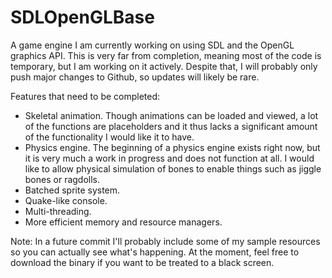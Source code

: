 # SDLOpenGLBase
A game engine I am currently working on using SDL and the OpenGL graphics API. This is very far from completion, meaning most of the code is temporary, but I am working on it actively. Despite that, I will probably only push major changes to Github, so updates will likely be rare.

Features that need to be completed:

* Skeletal animation. Though animations can be loaded and viewed, a lot of the functions are placeholders and it thus lacks a significant amount of the functionality I would like it to have.
* Physics engine. The beginning of a physics engine exists right now, but it is very much a work in progress and does not function at all. I would like to allow physical simulation of bones to enable things such as jiggle bones or ragdolls.
* Batched sprite system.
* Quake-like console.
* Multi-threading.
* More efficient memory and resource managers.

Note: In a future commit I'll probably include some of my sample resources so you can actually see what's happening. At the moment, feel free to download the binary if you want to be treated to a black screen.